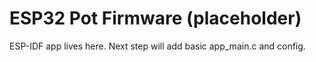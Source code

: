 ﻿# ESP32 Pot Firmware (placeholder)
ESP-IDF app lives here. Next step will add basic app_main.c and config.
